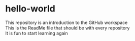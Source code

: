 # hello-world
This repository is an introduction to the GitHub workspace  
This is the ReadMe file that should be with every repository  
It is fun to start learning again  
